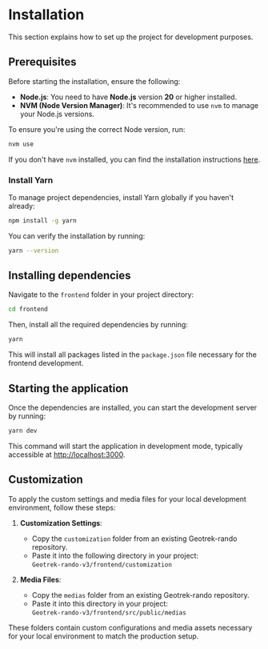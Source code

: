 # Installation

This section explains how to set up the project for development purposes.

## Prerequisites

Before starting the installation, ensure the following:

- **Node.js**: You need to have **Node.js** version **20** or higher installed.
- **NVM (Node Version Manager)**: It's recommended to use `nvm` to manage your Node.js versions.

To ensure you're using the correct Node version, run:

```bash
nvm use
```

If you don't have `nvm` installed, you can find the installation instructions [here](https://github.com/nvm-sh/nvm).

### Install Yarn

To manage project dependencies, install Yarn globally if you haven't already:

```bash
npm install -g yarn
```

You can verify the installation by running:

```bash
yarn --version
```

## Installing dependencies

Navigate to the `frontend` folder in your project directory:

```bash
cd frontend
```

Then, install all the required dependencies by running:

```bash
yarn
```

This will install all packages listed in the `package.json` file necessary for the frontend development.

## Starting the application

Once the dependencies are installed, you can start the development server by running:

```bash
yarn dev
```

This command will start the application in development mode, typically accessible at [http://localhost:3000](http://localhost:3000).

## Customization

To apply the custom settings and media files for your local development environment, follow these steps:

1. **Customization Settings**:
   - Copy the `customization` folder from an existing Geotrek-rando repository.
   - Paste it into the following directory in your project:  
     `Geotrek-rando-v3/frontend/customization`

2. **Media Files**:
   - Copy the `medias` folder from an existing Geotrek-rando repository.
   - Paste it into this directory in your project:  
     `Geotrek-rando-v3/frontend/src/public/medias`

These folders contain custom configurations and media assets necessary for your local environment to match the production setup.

